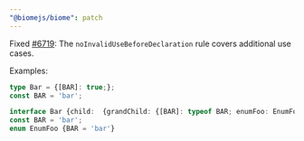 ```yaml
---
"@biomejs/biome": patch
---
```


Fixed [#6719](https://github.com/biomejs/biome/issues/6719): The `noInvalidUseBeforeDeclaration` rule covers additional use cases.

Examples:

```ts
type Bar = {[BAR]: true;};
const BAR = 'bar';
```

```ts
interface Bar {child:  {grandChild: {[BAR]: typeof BAR; enumFoo: EnumFoo}}}
const BAR = 'bar';
enum EnumFoo {BAR = 'bar'}
```
